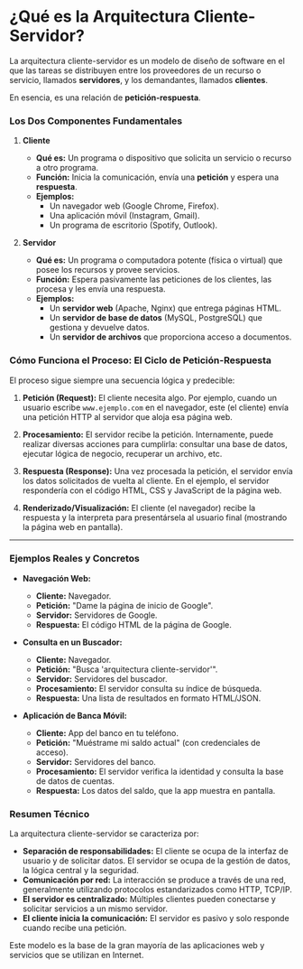 # ¿Qué es la Arquitectura Cliente-Servidor?

La arquitectura cliente-servidor es un modelo de diseño de software en el que las tareas se distribuyen entre los proveedores de un recurso o servicio, llamados **servidores**, y los demandantes, llamados **clientes**.

En esencia, es una relación de **petición-respuesta**.

### Los Dos Componentes Fundamentales

1.  **Cliente**

    - **Qué es:** Un programa o dispositivo que solicita un servicio o recurso a otro programa.
    - **Función:** Inicia la comunicación, envía una **petición** y espera una **respuesta**.
    - **Ejemplos:**
      - Un navegador web (Google Chrome, Firefox).
      - Una aplicación móvil (Instagram, Gmail).
      - Un programa de escritorio (Spotify, Outlook).

2.  **Servidor**
    - **Qué es:** Un programa o computadora potente (física o virtual) que posee los recursos y provee servicios.
    - **Función:** Espera pasivamente las peticiones de los clientes, las procesa y les envía una respuesta.
    - **Ejemplos:**
      - Un **servidor web** (Apache, Nginx) que entrega páginas HTML.
      - Un **servidor de base de datos** (MySQL, PostgreSQL) que gestiona y devuelve datos.
      - Un **servidor de archivos** que proporciona acceso a documentos.

### Cómo Funciona el Proceso: El Ciclo de Petición-Respuesta

El proceso sigue siempre una secuencia lógica y predecible:

1.  **Petición (Request):** El cliente necesita algo. Por ejemplo, cuando un usuario escribe `www.ejemplo.com` en el navegador, este (el cliente) envía una petición HTTP al servidor que aloja esa página web.

2.  **Procesamiento:** El servidor recibe la petición. Internamente, puede realizar diversas acciones para cumplirla: consultar una base de datos, ejecutar lógica de negocio, recuperar un archivo, etc.

3.  **Respuesta (Response):** Una vez procesada la petición, el servidor envía los datos solicitados de vuelta al cliente. En el ejemplo, el servidor respondería con el código HTML, CSS y JavaScript de la página web.

4.  **Renderizado/Visualización:** El cliente (el navegador) recibe la respuesta y la interpreta para presentársela al usuario final (mostrando la página web en pantalla).

---

### Ejemplos Reales y Concretos

- **Navegación Web:**

  - **Cliente:** Navegador.
  - **Petición:** "Dame la página de inicio de Google".
  - **Servidor:** Servidores de Google.
  - **Respuesta:** El código HTML de la página de Google.

- **Consulta en un Buscador:**

  - **Cliente:** Navegador.
  - **Petición:** "Busca 'arquitectura cliente-servidor'".
  - **Servidor:** Servidores del buscador.
  - **Procesamiento:** El servidor consulta su índice de búsqueda.
  - **Respuesta:** Una lista de resultados en formato HTML/JSON.

- **Aplicación de Banca Móvil:**
  - **Cliente:** App del banco en tu teléfono.
  - **Petición:** "Muéstrame mi saldo actual" (con credenciales de acceso).
  - **Servidor:** Servidores del banco.
  - **Procesamiento:** El servidor verifica la identidad y consulta la base de datos de cuentas.
  - **Respuesta:** Los datos del saldo, que la app muestra en pantalla.

### Resumen Técnico

La arquitectura cliente-servidor se caracteriza por:

- **Separación de responsabilidades:** El cliente se ocupa de la interfaz de usuario y de solicitar datos. El servidor se ocupa de la gestión de datos, la lógica central y la seguridad.
- **Comunicación por red:** La interacción se produce a través de una red, generalmente utilizando protocolos estandarizados como HTTP, TCP/IP.
- **El servidor es centralizado:** Múltiples clientes pueden conectarse y solicitar servicios a un mismo servidor.
- **El cliente inicia la comunicación:** El servidor es pasivo y solo responde cuando recibe una petición.

Este modelo es la base de la gran mayoría de las aplicaciones web y servicios que se utilizan en Internet.
